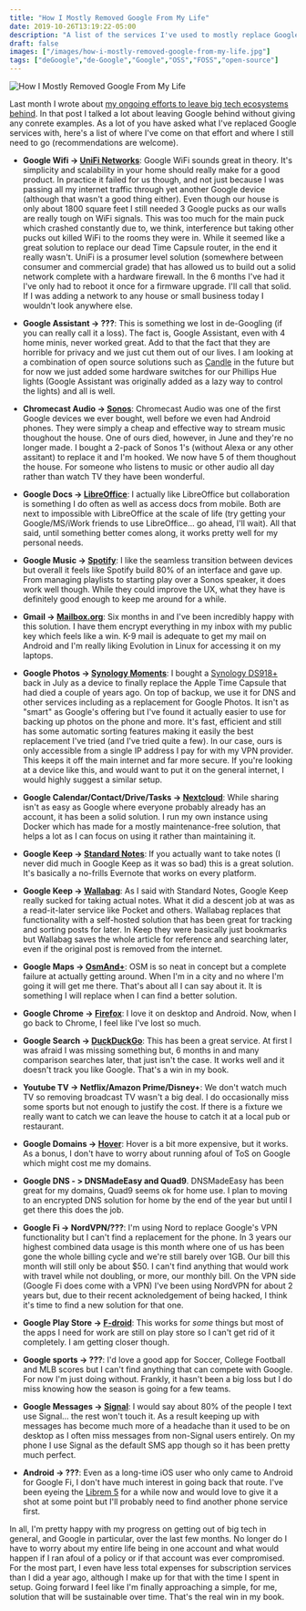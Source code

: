 ```yaml
---
title: "How I Mostly Removed Google From My Life"
date: 2019-10-26T13:19:22-05:00
description: "A list of the services I've used to mostly replace Google in my life."
draft: false
images: ["/images/how-i-mostly-removed-google-from-my-life.jpg"]
tags: ["deGoogle","de-Google","Google","OSS","FOSS","open-source"]
---
```


![How I Mostly Removed Google From My Life](/images/how-i-mostly-removed-google-from-my-life.jpg)

Last month I wrote about [my ongoing efforts to leave big tech ecosystems behind](https://chriswiegman.com/2019/09/leaving-big-tech-ecosystems-behind/ "Post: Leaving Big Tech Ecosystems Behind"). In that post I talked a lot about leaving Google behind without giving any conrete examples. As a lot of you have asked what I've replaced Google services with, here's a list of where I've come on that effort and where I still need to go (recommendations are welcome).

* **Google Wifi -> [UniFi Networks](https://unifi-network.ui.com/)**: Google WiFi sounds great in theory. It's simplicity and scalability in your home should really make for a good product. In practice it failed for us though, and not just because I was passing all my internet traffic through yet another Google device (although that wasn't a good thing either). Even though our house is only about 1800 square feet I still needed 3 Google pucks as our walls are really tough on WiFi signals. This was too much for the main puck which crashed constantly due to, we think, interference but taking other pucks out killed WiFi to the rooms they were in. While it seemed like a great solution to replace our dead Time Capsule router, in the end it really wasn't. UniFi is a prosumer level solution (somewhere between consumer and commercial grade) that has allowed us to build out a solid network complete with a hardware firewall. In the 6 months I've had it I've only had to reboot it once for a firmware upgrade. I'll call that solid. If I was adding a network to any house or small business today I wouldn't look anywhere else.

* **Google Assistant -> ???**: This is something we lost in de-Googling (if you can really call it a loss). The fact is, Google Assistant, even with 4 home minis, never worked great. Add to that the fact that they are horrible for privacy and we just cut them out of our lives. I am looking at a combination of open source solutions such as [Candle](https://www.candlesmarthome.com/) in the future but for now we just added some hardware switches for our Phillips Hue lights (Google Assistant was originally added as a lazy way to control the lights) and all is well.

* **Chromecast Audio -> [Sonos](https://www.sonos.com)**: Chromecast Audio was one of the first Google devices we ever bought, well before we even had Android phones. They were simply a cheap and effective way to stream music thoughout the house. One of ours died, however, in June and they're no longer made. I bought a 2-pack of Sonos 1's (without Alexa or any other assitant) to replace it and I'm hooked. We now have 5 of them thoughout the house. For someone who listens to music or other audio all day rather than watch TV they have been wonderful.

* **Google Docs -> [LibreOffice](https://www.libreoffice.org/)**: I actually like LibreOffice but collaboration is something I do often as well as access docs from mobile. Both are next to impossible with LibreOffice at the scale of life (try getting your Google/MS/iWork friends to use LibreOffice... go ahead, I'll wait). All that said, until something better comes along, it works pretty well for my personal needs.

* **Google Music -> [Spotify](https://www.spotify.com)**: I like the seamless transition between devices but overall it feels like Spotify build 80% of an interface and gave up. From managing playlists to starting play over a Sonos speaker, it does work well though. While they could improve the UX, what they have is definitely good enough to keep me around for a while.

* **Gmail -> [Mailbox.org](https://mailbox.org)**: Six months in and I've been incredibly happy with this solution. I have them encrypt everything in my inbox with my public key which feels like a win. K-9 mail is adequate to get my mail on Android and I'm really liking Evolution in Linux for accessing it on my laptops.

* **Google Photos -> [Synology Moments](https://www.synology.com/en-us/dsm/feature/moments)**: I bought a [Synology DS918+](https://www.synology.com/en-global/products/DS918+) back in July as a device to finally replace the Apple Time Capsule that had died a couple of years ago. On top of backup, we use it for DNS and other services including as a replacement for Google Photos. It isn't as "smart" as Google's offering but I've found it actually easier to use for backing up photos on the phone and more. It's fast, efficient and still has some automatic sorting features making it easily the best replacement I've tried (and I've tried quite a few). In our case, ours is only accessible from a single IP address I pay for with my VPN provider. This keeps it off the main internet and far more secure. If you're looking at a device like this, and would want to put it on the general internet, I would highly suggest a similar setup.

* **Google Calendar/Contact/Drive/Tasks -> [Nextcloud](https://nextcloud.com/)**: While sharing isn't as easy as Google where everyone probably already has an account, it has been a solid solution. I run my own instance using Docker which has made for a mostly maintenance-free solution, that helps a lot as I can focus on using it rather than maintaining it.

* **Google Keep -> [Standard Notes](https://standardnotes.org/)**: If you actually want to take notes (I never did much in Google Keep as it was so bad) this is a great solution. It's basically a no-frills Evernote that works on every platform.

* **Google Keep -> [Wallabag](https://wallabag.org)**: As I said with Standard Notes, Google Keep really sucked for taking actual notes. What it did a descent job at was as a read-it-later service like Pocket and others. Wallabag replaces that functionality with a self-hosted solution that has been great for tracking and sorting posts for later. In Keep they were basically just bookmarks but Wallabag saves the whole article for reference and searching later, even if the original post is removed from the internet.

* **Google Maps -> [OsmAnd+](https://osmand.net/)**: OSM is so neat in concept but a complete failure at actually getting around. When I'm in a city and no where I'm going it will get me there. That's about all I can say about it. It is something I will replace when I can find a better solution.

* **Google Chrome -> [Firefox](https://www.mozilla.org/en-US/firefox)**: I love it on desktop and Android. Now, when I go back to Chrome, I feel like I've lost so much.

* **Google Search -> [DuckDuckGo](https://duckduckgo.com/)**: This has been a great service. At first I was afraid I was  missing something but, 6 months in and many comparison searches later, that just isn't the case. It works well and it doesn't track you like Google. That's a win in my book.

* **Youtube TV -> Netflix/Amazon Prime/Disney+**: We don't watch much TV so removing broadcast TV wasn't a big deal. I do occasionally miss some sports but not enough to justify the cost. If there is a fixture we really want to catch we can leave the house to catch it at a local pub or restaurant.

* **Google Domains -> [Hover](https://www.hover.com/)**: Hover is a bit more expensive, but it works. As a bonus, I don't have to worry about running afoul of ToS on Google which might cost me my domains.

* **Google DNS - > DNSMadeEasy and Quad9**. DNSMadeEasy has been great for my domains, Quad9 seems ok for home use. I plan to moving to an encrypted DNS solution for home by the end of the year but until I get there this does the job.

* **Google Fi -> NordVPN/???**: I'm using Nord to replace Google's VPN functionality but I can't find a replacement for the phone. In 3 years our highest combined data usage is this month where one of us has been gone the whole billing cycle and we're still barely over 1GB. Our bill this month will still only be about $50. I can't find anything that would work with travel while not doubling, or more, our monthly bill. On the VPN side (Google Fi does come with a VPN) I've been using NordVPN for about 2 years but, due to their recent acknoledgement of being hacked, I think it's time to find a new solution for that one.

* **Google Play Store -> [F-droid](https://f-droid.org)**: This works for _some_ things but most of the apps I need for work are still on play store so I can't get rid of it completely. I am getting closer though.

* **Google sports -> ???**: I'd love a good app for Soccer, College Football and MLB scores but I can't find anything that can compete with Google. For now I'm just doing without. Frankly, it hasn't been a big loss but I do miss knowing how the season is going for a few teams.

* **Google Messages -> [Signal](https://signal.org/)**: I would say about 80% of the people I text use Signal... the rest won't touch it. As a result keeping up with messages has become much more of a headache than it used to be on desktop as I often miss messages from non-Signal users entirely. On my phone I use Signal as the default SMS app though so it has been pretty much perfect.

* **Android -> ???**: Even as a long-time iOS user who only came to Android for Google Fi, I don't have much interest in going back that route. I've been eyeing the [Librem 5](https://puri.sm/products/librem-5/) for a while now and would love to give it a shot at some point but I'll probably need to find another phone service first.

In all, I'm pretty happy with my progress on getting out of big tech in general, and Google in particular, over the last few months. No longer do I have to worry about my entire life being in one account and what would happen if I ran afoul of a policy or if that account was ever compromised. For the most part, I even have less total expenses for subscription services than I did a year ago, although I make up for that with the time I spent in setup. Going forward I feel like I'm finally approaching a simple, for me, solution that will be sustainable over time. That's the real win in my book.
